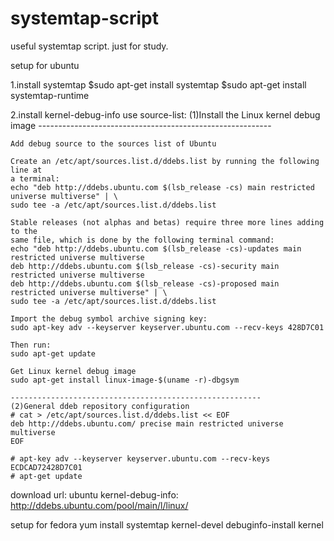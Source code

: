 systemtap-script
================

useful systemtap script.
just for study.

setup for ubuntu

  1.install systemtap
    $sudo apt-get install systemtap
    $sudo apt-get install systemtap-runtime

  2.install kernel-debug-info
  use source-list:
    (1)Install the Linux kernel debug image
    ----------------------------------------------------------

    Add debug source to the sources list of Ubuntu

    Create an /etc/apt/sources.list.d/ddebs.list by running the following line at
    a terminal:
    echo "deb http://ddebs.ubuntu.com $(lsb_release -cs) main restricted universe multiverse" | \
    sudo tee -a /etc/apt/sources.list.d/ddebs.list

    Stable releases (not alphas and betas) require three more lines adding to the
    same file, which is done by the following terminal command:
    echo "deb http://ddebs.ubuntu.com $(lsb_release -cs)-updates main restricted universe multiverse
    deb http://ddebs.ubuntu.com $(lsb_release -cs)-security main restricted universe multiverse
    deb http://ddebs.ubuntu.com $(lsb_release -cs)-proposed main restricted universe multiverse" | \
    sudo tee -a /etc/apt/sources.list.d/ddebs.list

    Import the debug symbol archive signing key:
    sudo apt-key adv --keyserver keyserver.ubuntu.com --recv-keys 428D7C01

    Then run:
    sudo apt-get update

    Get Linux kernel debug image
    sudo apt-get install linux-image-$(uname -r)-dbgsym
    
    --------------------------------------------------------
    (2)General ddeb repository configuration
    # cat > /etc/apt/sources.list.d/ddebs.list << EOF
    deb http://ddebs.ubuntu.com/ precise main restricted universe multiverse
    EOF

    # apt-key adv --keyserver keyserver.ubuntu.com --recv-keys ECDCAD72428D7C01
    # apt-get update
  download url:
    ubuntu kernel-debug-info: http://ddebs.ubuntu.com/pool/main/l/linux/
    
setup for fedora
    yum install systemtap kernel-devel debuginfo-install kernel

